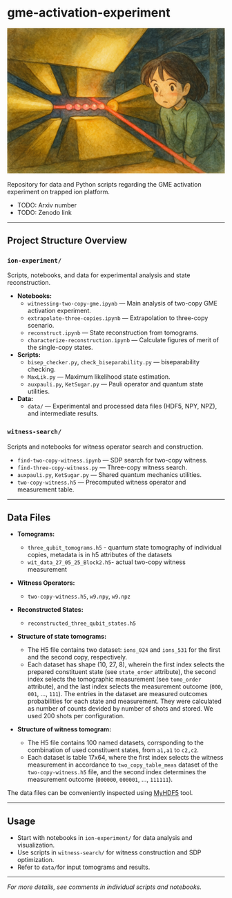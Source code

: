 # gme-activation-experiment

![optional cover image](ghibli_cover.png)

Repository for data and Python scripts regarding the GME activation experiment on trapped ion platform.

* TODO: Arxiv number
* TODO: Zenodo link

---

## Project Structure Overview

### `ion-experiment/`
Scripts, notebooks, and data for experimental analysis and state reconstruction.
- **Notebooks:**  
  - `witnessing-two-copy-gme.ipynb` — Main analysis of two-copy GME activation experiment.
  - `extrapolate-three-copies.ipynb` — Extrapolation to three-copy scenario.
  - `reconstruct.ipynb` — State reconstruction from tomograms.
  - `characterize-reconstruction.ipynb` — Calculate figures of merit of the single-copy states.
- **Scripts:**  
  - `bisep_checker.py`, `check_biseparability.py` — biseparability checking.
  - `MaxLik.py` — Maximum likelihood state estimation.
  - `auxpauli.py`, `KetSugar.py` — Pauli operator and quantum state utilities.
- **Data:**  
  - `data/` — Experimental and processed data files (HDF5, NPY, NPZ), and intermediate results.
  

### `witness-search/`
Scripts and notebooks for witness operator search and construction.
- `find-two-copy-witness.ipynb` — SDP search for two-copy witness.
- `find-three-copy-witness.py` — Three-copy witness search.
- `auxpauli.py`, `KetSugar.py` — Shared quantum mechanics utilities.
- `two-copy-witness.h5` — Precomputed witness operator and measurement table.

---

## Data Files

- **Tomograms:**  
  - `three_qubit_tomograms.h5` - quantum state tomography of individual copies, metadata is in h5 attributes of the datasets
  - `wit_data_27_05_25_Block2.h5`- actual two-copy witness measurement
- **Witness Operators:**  
  - `two-copy-witness.h5`, `w9.npy`, `w9.npz`
- **Reconstructed States:**  
  - `reconstructed_three_qubit_states.h5`


- **Structure of state tomograms:**
  - The H5 file contains two dataset: `ions_024` and `ions_531` for the first and the second copy, respectively.
  - Each dataset has shape (10, 27, 8), wherein the first index selects the prepared constituent state (see `state_order` attribute), the second index selects the tomographic measurement (see `tomo_order` attribute), and the last index selects the measurement outcome (`000`, `001`, ..., `111`). The entries in the dataset are measured outcomes probabilities for each state and measurement. They were calculated as number of counts devided by number of shots and stored. We used 200 shots per configuration.

- **Structure of witness tomogram:**
  - The H5 file contains 100 named datasets, corrsponding to the combination of used constituent states, from `a1,a1` to `c2,c2`.
  - Each dataset is table 17x64, where the first index selects the witness measurement in accordance to `two_copy_table_meas` dataset of the `two-copy-witness.h5` file, and the second index determines the measurement outcome (`000000`, `000001`, ..., `111111`).

The data files can be conveniently inspected using [MyHDF5](https://myhdf5.hdfgroup.org) tool.

---

## Usage

- Start with notebooks in `ion-experiment/` for data analysis and visualization.
- Use scripts in `witness-search/` for witness construction and SDP optimization.
- Refer to `data/`for input tomograms and results.

---

*For more details, see comments in individual scripts and notebooks.*
